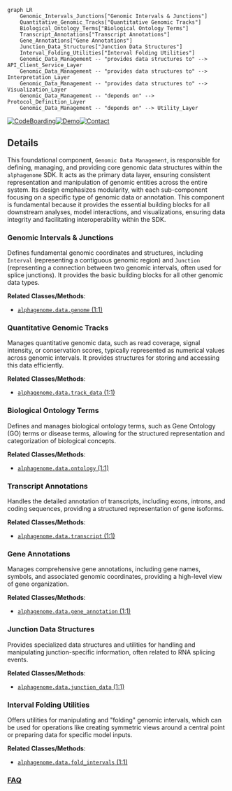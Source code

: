 ```mermaid
graph LR
    Genomic_Intervals_Junctions["Genomic Intervals & Junctions"]
    Quantitative_Genomic_Tracks["Quantitative Genomic Tracks"]
    Biological_Ontology_Terms["Biological Ontology Terms"]
    Transcript_Annotations["Transcript Annotations"]
    Gene_Annotations["Gene Annotations"]
    Junction_Data_Structures["Junction Data Structures"]
    Interval_Folding_Utilities["Interval Folding Utilities"]
    Genomic_Data_Management -- "provides data structures to" --> API_Client_Service_Layer
    Genomic_Data_Management -- "provides data structures to" --> Interpretation_Layer
    Genomic_Data_Management -- "provides data structures to" --> Visualization_Layer
    Genomic_Data_Management -- "depends on" --> Protocol_Definition_Layer
    Genomic_Data_Management -- "depends on" --> Utility_Layer
```

[![CodeBoarding](https://img.shields.io/badge/Generated%20by-CodeBoarding-9cf?style=flat-square)](https://github.com/CodeBoarding/GeneratedOnBoardings)[![Demo](https://img.shields.io/badge/Try%20our-Demo-blue?style=flat-square)](https://www.codeboarding.org/demo)[![Contact](https://img.shields.io/badge/Contact%20us%20-%20contact@codeboarding.org-lightgrey?style=flat-square)](mailto:contact@codeboarding.org)

## Details

This foundational component, `Genomic Data Management`, is responsible for defining, managing, and providing core genomic data structures within the `alphagenome` SDK. It acts as the primary data layer, ensuring consistent representation and manipulation of genomic entities across the entire system. Its design emphasizes modularity, with each sub-component focusing on a specific type of genomic data or annotation. This component is fundamental because it provides the essential building blocks for all downstream analyses, model interactions, and visualizations, ensuring data integrity and facilitating interoperability within the SDK.

### Genomic Intervals & Junctions
Defines fundamental genomic coordinates and structures, including `Interval` (representing a contiguous genomic region) and `Junction` (representing a connection between two genomic intervals, often used for splice junctions). It provides the basic building blocks for all other genomic data types.


**Related Classes/Methods**:

- <a href="https://github.com/google-deepmind/alphagenome/blob/main/src/alphagenome/data/genome.py#L1-L1" target="_blank" rel="noopener noreferrer">`alphagenome.data.genome` (1:1)</a>


### Quantitative Genomic Tracks
Manages quantitative genomic data, such as read coverage, signal intensity, or conservation scores, typically represented as numerical values across genomic intervals. It provides structures for storing and accessing this data efficiently.


**Related Classes/Methods**:

- <a href="https://github.com/google-deepmind/alphagenome/blob/main/src/alphagenome/data/track_data.py#L1-L1" target="_blank" rel="noopener noreferrer">`alphagenome.data.track_data` (1:1)</a>


### Biological Ontology Terms
Defines and manages biological ontology terms, such as Gene Ontology (GO) terms or disease terms, allowing for the structured representation and categorization of biological concepts.


**Related Classes/Methods**:

- <a href="https://github.com/google-deepmind/alphagenome/blob/main/src/alphagenome/data/ontology.py#L1-L1" target="_blank" rel="noopener noreferrer">`alphagenome.data.ontology` (1:1)</a>


### Transcript Annotations
Handles the detailed annotation of transcripts, including exons, introns, and coding sequences, providing a structured representation of gene isoforms.


**Related Classes/Methods**:

- <a href="https://github.com/google-deepmind/alphagenome/blob/main/src/alphagenome/data/transcript.py#L1-L1" target="_blank" rel="noopener noreferrer">`alphagenome.data.transcript` (1:1)</a>


### Gene Annotations
Manages comprehensive gene annotations, including gene names, symbols, and associated genomic coordinates, providing a high-level view of gene organization.


**Related Classes/Methods**:

- <a href="https://github.com/google-deepmind/alphagenome/blob/main/src/alphagenome/data/gene_annotation.py#L1-L1" target="_blank" rel="noopener noreferrer">`alphagenome.data.gene_annotation` (1:1)</a>


### Junction Data Structures
Provides specialized data structures and utilities for handling and manipulating junction-specific information, often related to RNA splicing events.


**Related Classes/Methods**:

- <a href="https://github.com/google-deepmind/alphagenome/blob/main/src/alphagenome/data/junction_data.py#L1-L1" target="_blank" rel="noopener noreferrer">`alphagenome.data.junction_data` (1:1)</a>


### Interval Folding Utilities
Offers utilities for manipulating and "folding" genomic intervals, which can be used for operations like creating symmetric views around a central point or preparing data for specific model inputs.


**Related Classes/Methods**:

- <a href="https://github.com/google-deepmind/alphagenome/blob/main/src/alphagenome/data/fold_intervals.py#L1-L1" target="_blank" rel="noopener noreferrer">`alphagenome.data.fold_intervals` (1:1)</a>




### [FAQ](https://github.com/CodeBoarding/GeneratedOnBoardings/tree/main?tab=readme-ov-file#faq)